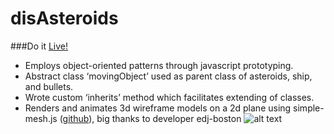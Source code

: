 disAsteroids
=========
###Do it [Live!](http://timmehs.github.io/Asteroids)
- Employs object-oriented patterns through javascript prototyping.
- Abstract class ‘movingObject’ used as parent class of asteroids, ship, and bullets.
- Wrote custom ‘inherits’ method which facilitates extending of classes.
- Renders and animates 3d wireframe models on a 2d plane using simple-mesh.js ([github](https://github.com/edj-boston/simple-mesh)), big thanks to developer edj-boston
![alt text]()
